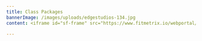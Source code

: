 ```yaml
---
title: Class Packages
bannerImage: /images/uploads/edgestudios-134.jpg
content: <iframe id="sf-frame" src="https://www.fitmetrix.io/webportal/classlist/fcad9627-fa64-e811-a973-b9cfd72804d1" scrolling="no"  frameborder="0" width="100%"></iframe>

---
```

